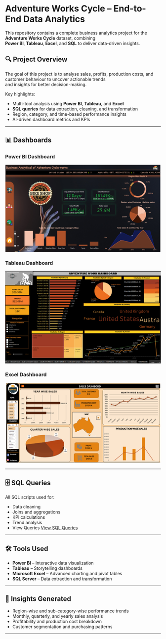 # Adventure Works Cycle – End-to-End Data Analytics

This repository contains a complete business analytics project for the **Adventure Works Cycle** dataset, combining  
**Power BI**, **Tableau**, **Excel**, and **SQL** to deliver data-driven insights.

## 🔍 Project Overview
The goal of this project is to analyse sales, profits, production costs, and customer behaviour to uncover actionable trends  
and insights for better decision-making.

Key highlights:
- Multi-tool analysis using **Power BI**, **Tableau**, and **Excel**
- **SQL queries** for data extraction, cleaning, and transformation
- Region, category, and time-based performance insights
- AI-driven dashboard metrics and KPIs

---

## 📊 Dashboards

### Power BI Dashboard
![Power BI Dashboard](https://github.com/Shubham23-07/Adventure-Works-Data-Analysis/blob/main/Power%20BI%20Dashboard.png)

### Tableau Dashboard
![Tableau Dashboard](https://github.com/Shubham23-07/Adventure-Works-Data-Analysis/blob/main/Tableau%20Dashboard.png)

### Excel Dashboard
![Excel Dashboard](https://github.com/Shubham23-07/Adventure-Works-Data-Analysis/blob/main/Excel%20Dashboard.png)

---

## 🗄 SQL Queries
All SQL scripts used for:
- Data cleaning  
- Joins and aggregations  
- KPI calculations  
- Trend analysis  
- View Queries [View SQL Queries](https://github.com/Shubham23-07/Adventure-Works-Data-Analysis/blob/main/SQL%20Query%20.sql)

---

## 🛠 Tools Used
- **Power BI** – Interactive data visualization  
- **Tableau** – Storytelling dashboards  
- **Microsoft Excel** – Advanced charting and pivot tables  
- **SQL Server** – Data extraction and transformation  

---

## 📌 Insights Generated
- Region-wise and sub-category-wise performance trends  
- Monthly, quarterly, and yearly sales analysis  
- Profitability and production cost breakdown  
- Customer segmentation and purchasing patterns  

---

